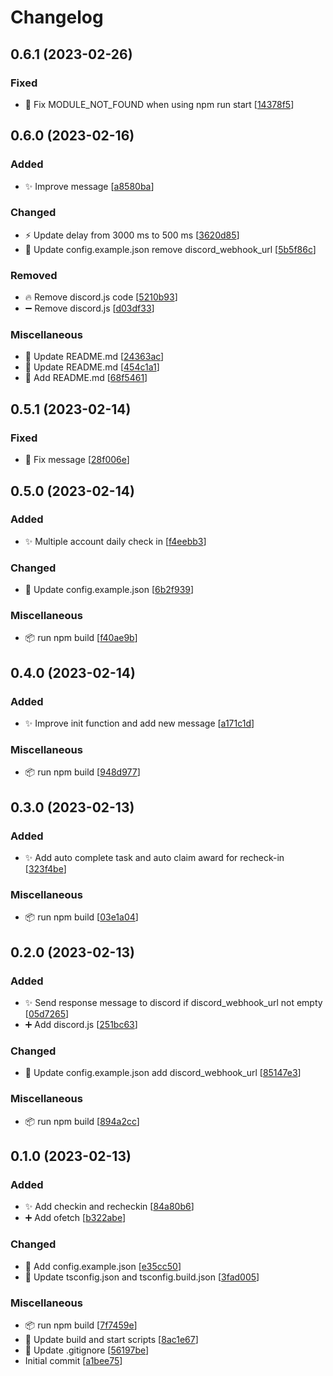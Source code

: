 # Changelog

<a name="0.6.1"></a>
## 0.6.1 (2023-02-26)

### Fixed

- 🐛 Fix MODULE_NOT_FOUND when using npm run start [[14378f5](https://github.com/Md-E7/genshin-daily-check-in/commit/14378f5bd66bcc93864deea5a4fc1987dd1f977f)]


<a name="0.6.0"></a>
## 0.6.0 (2023-02-16)

### Added

- ✨ Improve message [[a8580ba](https://github.com/Md-E7/genshin-daily-check-in/commit/a8580ba6da7faf7666054422c64dd73d48276613)]

### Changed

- ⚡ Update delay from 3000 ms to 500 ms [[3620d85](https://github.com/Md-E7/genshin-daily-check-in/commit/3620d85b01c180de1558b7eecfae7499c73ee98a)]
- 🔧 Update config.example.json remove discord_webhook_url [[5b5f86c](https://github.com/Md-E7/genshin-daily-check-in/commit/5b5f86cffcd65a40747573cad654c1a2154a3ef2)]

### Removed

- 🔥 Remove discord.js code [[5210b93](https://github.com/Md-E7/genshin-daily-check-in/commit/5210b9329e9376d6fabbb2e450eb8678098e84e2)]
- ➖ Remove discord.js [[d03df33](https://github.com/Md-E7/genshin-daily-check-in/commit/d03df33af33f2de82ba38197d267e2714944e058)]

### Miscellaneous

- 📝 Update README.md [[24363ac](https://github.com/Md-E7/genshin-daily-check-in/commit/24363ac25fd4875bc8d23d41b69866846b2a673d)]
- 📝 Update README.md [[454c1a1](https://github.com/Md-E7/genshin-daily-check-in/commit/454c1a1200f238dd2b42231616580032cd43d991)]
- 📝 Add README.md [[68f5461](https://github.com/Md-E7/genshin-daily-check-in/commit/68f546138c46242c1a5bf62c78325cc643780fea)]


<a name="0.5.1"></a>
## 0.5.1 (2023-02-14)

### Fixed

- 🐛 Fix message [[28f006e](https://github.com/Md-E7/genshin-daily-check-in/commit/28f006eaa622ea571e0ba3face8425251f304310)]


<a name="0.5.0"></a>
## 0.5.0 (2023-02-14)

### Added

- ✨ Multiple account daily check in [[f4eebb3](https://github.com/Md-E7/genshin-daily-check-in/commit/f4eebb332b29a917480c16fd68fe49aea0b1f7f6)]

### Changed

- 🔧 Update config.example.json [[6b2f939](https://github.com/Md-E7/genshin-daily-check-in/commit/6b2f93913b0b446bf8d87f2c083b157c7a58fa67)]

### Miscellaneous

- 📦 run npm build [[f40ae9b](https://github.com/Md-E7/genshin-daily-check-in/commit/f40ae9b01deb383d406d499a50762b1069d63ddc)]


<a name="0.4.0"></a>
## 0.4.0 (2023-02-14)

### Added

- ✨ Improve init function and add new message [[a171c1d](https://github.com/Md-E7/genshin-daily-check-in/commit/a171c1db7f44e8d4a99d6d8c311a80e834e38e86)]

### Miscellaneous

- 📦 run npm build [[948d977](https://github.com/Md-E7/genshin-daily-check-in/commit/948d977b691637883bd34878c7b0244113e6a800)]


<a name="0.3.0"></a>
## 0.3.0 (2023-02-13)

### Added

- ✨ Add auto complete task and auto claim award for recheck-in [[323f4be](https://github.com/Md-E7/genshin-daily-check-in/commit/323f4be1fd5a70269286a123764d09c36c6098a6)]

### Miscellaneous

- 📦 run npm build [[03e1a04](https://github.com/Md-E7/genshin-daily-check-in/commit/03e1a04d0eee94695e9cbf3c9d4c7f0b05b4f6a3)]


<a name="0.2.0"></a>
## 0.2.0 (2023-02-13)

### Added

- ✨ Send response message to discord if discord_webhook_url not empty [[05d7265](https://github.com/Md-E7/genshin-daily-check-in/commit/05d72656f875d5987bace853233986aea28adcee)]
- ➕ Add discord.js [[251bc63](https://github.com/Md-E7/genshin-daily-check-in/commit/251bc63ca31fb7eda4057c34d9202f6db84bee3e)]

### Changed

- 🔧 Update config.example.json add discord_webhook_url [[85147e3](https://github.com/Md-E7/genshin-daily-check-in/commit/85147e3be586226f9ffa8ba428858547c09a56cc)]

### Miscellaneous

- 📦 run npm build [[894a2cc](https://github.com/Md-E7/genshin-daily-check-in/commit/894a2cc6cb090a96fd5da826bb48f507c0d252b2)]


<a name="0.1.0"></a>
## 0.1.0 (2023-02-13)

### Added

- ✨ Add checkin and recheckin [[84a80b6](https://github.com/Md-E7/genshin-daily-check-in/commit/84a80b6e294d16ffc48c8da3c9fcd7764c4745ec)]
- ➕ Add ofetch [[b322abe](https://github.com/Md-E7/genshin-daily-check-in/commit/b322abeec64e246a445813c2a040833a10e4b694)]

### Changed

- 🔧 Add config.example.json [[e35cc50](https://github.com/Md-E7/genshin-daily-check-in/commit/e35cc50c8c53d86683afc1682bb7e59c02c80fae)]
- 🔧 Update tsconfig.json and tsconfig.build.json [[3fad005](https://github.com/Md-E7/genshin-daily-check-in/commit/3fad0053082022d6a6c68d27fbde1ccf2896315e)]

### Miscellaneous

- 📦 run npm build [[7f7459e](https://github.com/Md-E7/genshin-daily-check-in/commit/7f7459efebd7f83a45698001c92c46e5460acc5f)]
- 🔨 Update build and start scripts [[8ac1e67](https://github.com/Md-E7/genshin-daily-check-in/commit/8ac1e678240c46367d1a5543943ba23b7ede3462)]
- 🙈 Update .gitignore [[56197be](https://github.com/Md-E7/genshin-daily-check-in/commit/56197be85c924987a86fe66d3e36aa05646a80d8)]
-  Initial commit [[a1bee75](https://github.com/Md-E7/genshin-daily-check-in/commit/a1bee75b842046872f961d65f195a54b2bef9451)]


